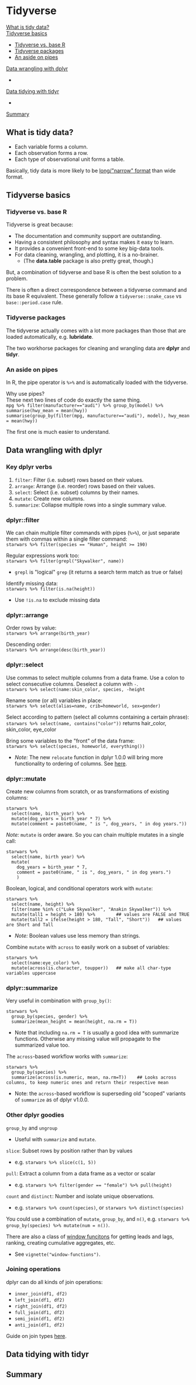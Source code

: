 # Tidyverse

[What is tidy data?](#what-is-tidy-data?)  
[Tidyverse basics](#tidyverse-basics)  

* [Tidyverse vs. base R](#tidyverse-vs.-base-r)
* [Tidyverse packages](#tidyverse-packages)
* [An aside on pipes](#an-aside-on-pipes)

[Data wrangling with dplyr](#data-wrangling-with-dplyr)

* 

[Data tidying with tidyr](#data-tidying-with-tidyr)

* 

[Summary](#summary)

## What is tidy data?

* Each variable forms a column.
* Each observation forms a row.
* Each type of observational unit forms a table.

Basically, tidy data is more likely to be [long/"narrow" format](https://en.wikipedia.org/wiki/Wide_and_narrow_data) than wide format.

## Tidyverse basics

### Tidyverse vs. base R

Tidyverse is great because:

* The documentation and community support are outstanding.
* Having a consistent philosophy and syntax makes it easy to learn.
* It provides a convenient front-end to some key big-data tools.
* For data cleaning, wrangling, and plotting, it is a no-brainer.
  + (The **data.table** package is also pretty great, though.)

But, a combination of tidyverse and base R is often the best solution to a problem.

There is often a direct correspondence between a tidyverse command and its base R equivalent. These generally follow a `tidyverse::snake_case` vs `base::period.case` rule.

### Tidyverse packages

The tidyverse actually comes with a lot more packages than those that are loaded automatically, e.g. **lubridate**.

The two workhorse packages for cleaning and wrangling data are **dplyr** and **tidyr**.

### An aside on pipes

In R, the pipe operator is `%>%` and is automatically loaded with the tidyverse.

Why use pipes?  
These next two lines of code do exactly the same thing.  
`mpg %>% filter(manufacturer=="audi") %>% group_by(model) %>% summarise(hwy_mean = mean(hwy))`  
`summarise(group_by(filter(mpg, manufacturer=="audi"), model), hwy_mean = mean(hwy))`

The first one is much easier to understand.


## Data wrangling with dplyr

### Key dplyr verbs

1. `filter`: Filter (i.e. subset) rows based on their values.
2. `arrange`: Arrange (i.e. reorder) rows based on their values.
3. `select`: Select (i.e. subset) columns by their names.
4. `mutate`: Create new columns.
5. `summarize`: Collapse multiple rows into a single summary value.


### dplyr::filter

We can chain multiple filter commands with pipes (`%>%`), or just separate them with commas within a single filter command:  
`starwars %>% filter(species == "Human", height >= 190)`

Regular expressions work too:  
`starwars %>% filter(grepl("Skywalker", name))`

* `grepl` is "logical" `grep` (it returns a search term match as true or false)

Identify missing data:  
`starwars %>% filter(is.na(height))`

* Use `!is.na` to exclude missing data


### dplyr::arrange

Order rows by value:  
`starwars %>% arrange(birth_year)`

Descending order:  
`starwars %>% arrange(desc(birth_year))`


### dplyr::select

Use commas to select multiple columns from a data frame. Use a colon to select consecutive columns. Deselect a column with `-`.  
`starwars %>% select(name:skin_color, species, -height`

Rename some (or all) variables in place:  
`starwars %>% select(alias=name, crib=homeworld, sex=gender)`

Select according to pattern (select all columns containing a certain phrase):  
`starwars %>% select(name, contains("color"))` returns hair_color, skin_color, eye_color

Bring some variables to the "front" of the data frame:  
`starwars %>% select(species, homeworld, everything())`

* *Note:* The new `relocate` function in dplyr 1.0.0 will bring more functionality to ordering of columns. See [here](https://www.tidyverse.org/blog/2020/03/dplyr-1-0-0-select-rename-relocate/).


### dplyr::mutate

Create new columns from scratch, or as transformations of existing columns:
```
starwars %>%
  select(name, birth_year) %>%
  mutate(dog_years = birth_year * 7) %>%
  mutate(comment = paste0(name, " is ", dog_years, " in dog years."))
```

*Note:* `mutate` is order aware. So you can chain multiple mutates in a single call:
```
starwars %>%
  select(name, birth year) %>%
  mutate(
    dog_years = birth_year * 7,
    comment = paste0(name, " is ", dog_years, " in dog years.")
    )
```

Boolean, logical, and conditional operators work with `mutate`:
```
starwars %>%
  select(name, height) %>%
  filter(name %in% c("Luke Skywalker", "Anakin Skywalker")) %>%
  mutate(tall1 = height > 180) %>%        ## values are FALSE and TRUE
  mutate(tall2 = ifelse(height > 180, "Tall", "Short"))   ## values are Short and Tall
```

* *Note:* Boolean values use less memory than strings.

Combine `mutate` with `across` to easily work on a subset of variables:  
```
starwars %>%
  select(name:eye_color) %>%
  mutate(across(is.character, toupper))   ## make all char-type variables uppercase
```

### dplyr::summarize

Very useful in combination with `group_by()`:
```
starwars %>%
  group_by(species, gender) %>%
  summarize(mean_height = mean(height, na.rm = T))
```

* Note that including `na.rm = T` is usually a good idea with summarize functions. Otherwise any missing value will propagate to the summarized value too.

The `across`-based workflow works with `summarize`:
```
starwars %>%
  group_by(species) %>%
  summarize(across(is.numeric, mean, na.rm=T))    ## Looks across columns, to keep numeric ones and return their respective mean
```

* Note: the `across`-based workflow is superseding old "scoped" variants of `summarize` as of dplyr v1.0.0.

### Other dplyr goodies

`group_by` and `ungroup`

* Useful with `summarize` and `mutate`.

`slice`: Subset rows by position rather than by values

* e.g. `starwars %>% slice(c(1, 5))`

`pull`: Extract a column from a data frame as a vector or scalar

* e.g. `starwars %>% filter(gender == "female") %>% pull(height)`

`count` and `distinct`: Number and isolate unique observations.

* e.g. `starwars %>% count(species)`, or `starwars %>% distinct(species)`

You could use a combination of `mutate`, `group_by`, and `n()`, e.g. `starwars %>% group_by(species) %>% mutate(num = n())`.

There are also a class of [window funcitons](https://cran.r-project.org/web/packages/dplyr/vignettes/window-functions.html) for getting leads and lags, ranking, creating cumulative aggregates, etc.

* See `vignette("window-functions")`.


### Joining operations

dplyr can do all kinds of join operations:

* `inner_join(df1, df2)`
* `left_join(df1, df2)`
* `right_join(df1, df2)`
* `full_join(df1, df2)`
* `semi_join(df1, df2)`
* `anti_join(df1, df2)`

Guide on join types [here](https://r4ds.had.co.nz/relational-data.html#understanding-joins).










## Data tidying with tidyr

## Summary
